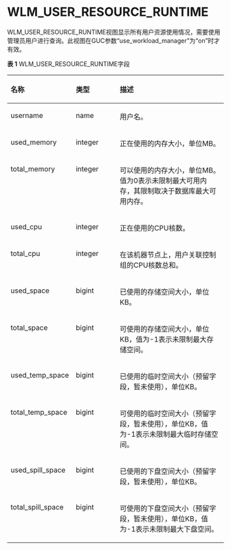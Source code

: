 # WLM\_USER\_RESOURCE\_RUNTIME<a name="ZH-CN_TOPIC_0245374858"></a>

WLM\_USER\_RESOURCE\_RUNTIME视图显示所有用户资源使用情况，需要使用管理员用户进行查询。此视图在GUC参数“use\_workload\_manager”为“on”时才有效。

**表 1**  WLM\_USER\_RESOURCE\_RUNTIME字段

<a name="zh-cn_topic_0237122754_zh-cn_topic_0059778356_t11b74f8fb7cd4bd8b53f72d8a89440c9"></a>
<table><thead align="left"><tr id="zh-cn_topic_0237122754_zh-cn_topic_0059778356_r5842d7f7603e497cb22101dfea845472"><th class="cellrowborder" valign="top" width="24.39%" id="mcps1.2.4.1.1"><p id="zh-cn_topic_0237122754_zh-cn_topic_0059778356_afad13ad0a32a4f00a617cdc00226c80b"><a name="zh-cn_topic_0237122754_zh-cn_topic_0059778356_afad13ad0a32a4f00a617cdc00226c80b"></a><a name="zh-cn_topic_0237122754_zh-cn_topic_0059778356_afad13ad0a32a4f00a617cdc00226c80b"></a>名称</p>
</th>
<th class="cellrowborder" valign="top" width="21.16%" id="mcps1.2.4.1.2"><p id="zh-cn_topic_0237122754_zh-cn_topic_0059778356_abf389d4d152b452d832a966b9c967aec"><a name="zh-cn_topic_0237122754_zh-cn_topic_0059778356_abf389d4d152b452d832a966b9c967aec"></a><a name="zh-cn_topic_0237122754_zh-cn_topic_0059778356_abf389d4d152b452d832a966b9c967aec"></a>类型</p>
</th>
<th class="cellrowborder" valign="top" width="54.449999999999996%" id="mcps1.2.4.1.3"><p id="zh-cn_topic_0237122754_zh-cn_topic_0059778356_aad914caab8464d5fb8e871ea9f9db721"><a name="zh-cn_topic_0237122754_zh-cn_topic_0059778356_aad914caab8464d5fb8e871ea9f9db721"></a><a name="zh-cn_topic_0237122754_zh-cn_topic_0059778356_aad914caab8464d5fb8e871ea9f9db721"></a>描述</p>
</th>
</tr>
</thead>
<tbody><tr id="zh-cn_topic_0237122754_zh-cn_topic_0059778356_r3fa5c62a2b324f449e54f1c1a7df2de8"><td class="cellrowborder" valign="top" width="24.39%" headers="mcps1.2.4.1.1 "><p id="zh-cn_topic_0237122754_p10103102071217"><a name="zh-cn_topic_0237122754_p10103102071217"></a><a name="zh-cn_topic_0237122754_p10103102071217"></a>username</p>
</td>
<td class="cellrowborder" valign="top" width="21.16%" headers="mcps1.2.4.1.2 "><p id="zh-cn_topic_0237122754_p04241417123"><a name="zh-cn_topic_0237122754_p04241417123"></a><a name="zh-cn_topic_0237122754_p04241417123"></a>name</p>
</td>
<td class="cellrowborder" valign="top" width="54.449999999999996%" headers="mcps1.2.4.1.3 "><p id="zh-cn_topic_0237122754_p639181441214"><a name="zh-cn_topic_0237122754_p639181441214"></a><a name="zh-cn_topic_0237122754_p639181441214"></a>用户名。</p>
</td>
</tr>
<tr id="zh-cn_topic_0237122754_zh-cn_topic_0059778356_rf38881ac52a945d6944ba0502b0e83c4"><td class="cellrowborder" valign="top" width="24.39%" headers="mcps1.2.4.1.1 "><p id="zh-cn_topic_0237122754_p1110652110121"><a name="zh-cn_topic_0237122754_p1110652110121"></a><a name="zh-cn_topic_0237122754_p1110652110121"></a>used_memory</p>
</td>
<td class="cellrowborder" valign="top" width="21.16%" headers="mcps1.2.4.1.2 "><p id="zh-cn_topic_0237122754_p193412140122"><a name="zh-cn_topic_0237122754_p193412140122"></a><a name="zh-cn_topic_0237122754_p193412140122"></a>integer</p>
</td>
<td class="cellrowborder" valign="top" width="54.449999999999996%" headers="mcps1.2.4.1.3 "><p id="zh-cn_topic_0237122754_p1230151411213"><a name="zh-cn_topic_0237122754_p1230151411213"></a><a name="zh-cn_topic_0237122754_p1230151411213"></a>正在使用的内存大小，单位MB。</p>
</td>
</tr>
<tr id="zh-cn_topic_0237122754_zh-cn_topic_0059778356_rdeb045b57c5440c6876aa5e1fddf3793"><td class="cellrowborder" valign="top" width="24.39%" headers="mcps1.2.4.1.1 "><p id="zh-cn_topic_0237122754_p1275719218122"><a name="zh-cn_topic_0237122754_p1275719218122"></a><a name="zh-cn_topic_0237122754_p1275719218122"></a>total_memory</p>
</td>
<td class="cellrowborder" valign="top" width="21.16%" headers="mcps1.2.4.1.2 "><p id="zh-cn_topic_0237122754_p226191461218"><a name="zh-cn_topic_0237122754_p226191461218"></a><a name="zh-cn_topic_0237122754_p226191461218"></a>integer</p>
</td>
<td class="cellrowborder" valign="top" width="54.449999999999996%" headers="mcps1.2.4.1.3 "><p id="zh-cn_topic_0237122754_p62251431218"><a name="zh-cn_topic_0237122754_p62251431218"></a><a name="zh-cn_topic_0237122754_p62251431218"></a>可以使用的内存大小，单位MB。值为0表示未限制最大可用内存，其限制取决于数据库最大可用内存。</p>
</td>
</tr>
<tr id="zh-cn_topic_0237122754_row0970538191711"><td class="cellrowborder" valign="top" width="24.39%" headers="mcps1.2.4.1.1 "><p id="zh-cn_topic_0237122754_p9971538191717"><a name="zh-cn_topic_0237122754_p9971538191717"></a><a name="zh-cn_topic_0237122754_p9971538191717"></a>used_cpu</p>
</td>
<td class="cellrowborder" valign="top" width="21.16%" headers="mcps1.2.4.1.2 "><p id="zh-cn_topic_0237122754_p797217389175"><a name="zh-cn_topic_0237122754_p797217389175"></a><a name="zh-cn_topic_0237122754_p797217389175"></a>integer</p>
</td>
<td class="cellrowborder" valign="top" width="54.449999999999996%" headers="mcps1.2.4.1.3 "><p id="zh-cn_topic_0237122754_p397263812176"><a name="zh-cn_topic_0237122754_p397263812176"></a><a name="zh-cn_topic_0237122754_p397263812176"></a>正在使用的CPU核数。</p>
</td>
</tr>
<tr id="zh-cn_topic_0237122754_row64614276180"><td class="cellrowborder" valign="top" width="24.39%" headers="mcps1.2.4.1.1 "><p id="zh-cn_topic_0237122754_p12894125171811"><a name="zh-cn_topic_0237122754_p12894125171811"></a><a name="zh-cn_topic_0237122754_p12894125171811"></a>total_cpu</p>
</td>
<td class="cellrowborder" valign="top" width="21.16%" headers="mcps1.2.4.1.2 "><p id="zh-cn_topic_0237122754_p10894225181817"><a name="zh-cn_topic_0237122754_p10894225181817"></a><a name="zh-cn_topic_0237122754_p10894225181817"></a>integer</p>
</td>
<td class="cellrowborder" valign="top" width="54.449999999999996%" headers="mcps1.2.4.1.3 "><p id="zh-cn_topic_0237122754_p188951125151817"><a name="zh-cn_topic_0237122754_p188951125151817"></a><a name="zh-cn_topic_0237122754_p188951125151817"></a>在该机器节点上，用户关联控制组的CPU核数总和。</p>
</td>
</tr>
<tr id="zh-cn_topic_0237122754_row10451327201810"><td class="cellrowborder" valign="top" width="24.39%" headers="mcps1.2.4.1.1 "><p id="zh-cn_topic_0237122754_p1689592518180"><a name="zh-cn_topic_0237122754_p1689592518180"></a><a name="zh-cn_topic_0237122754_p1689592518180"></a>used_space</p>
</td>
<td class="cellrowborder" valign="top" width="21.16%" headers="mcps1.2.4.1.2 "><p id="zh-cn_topic_0237122754_p12895425161810"><a name="zh-cn_topic_0237122754_p12895425161810"></a><a name="zh-cn_topic_0237122754_p12895425161810"></a>bigint</p>
</td>
<td class="cellrowborder" valign="top" width="54.449999999999996%" headers="mcps1.2.4.1.3 "><p id="zh-cn_topic_0237122754_p489502517187"><a name="zh-cn_topic_0237122754_p489502517187"></a><a name="zh-cn_topic_0237122754_p489502517187"></a>已使用的存储空间大小，单位KB。</p>
</td>
</tr>
<tr id="zh-cn_topic_0237122754_row134412731818"><td class="cellrowborder" valign="top" width="24.39%" headers="mcps1.2.4.1.1 "><p id="zh-cn_topic_0237122754_p1089592520188"><a name="zh-cn_topic_0237122754_p1089592520188"></a><a name="zh-cn_topic_0237122754_p1089592520188"></a>total_space</p>
</td>
<td class="cellrowborder" valign="top" width="21.16%" headers="mcps1.2.4.1.2 "><p id="zh-cn_topic_0237122754_p14895192581819"><a name="zh-cn_topic_0237122754_p14895192581819"></a><a name="zh-cn_topic_0237122754_p14895192581819"></a>bigint</p>
</td>
<td class="cellrowborder" valign="top" width="54.449999999999996%" headers="mcps1.2.4.1.3 "><p id="zh-cn_topic_0237122754_p13895112513181"><a name="zh-cn_topic_0237122754_p13895112513181"></a><a name="zh-cn_topic_0237122754_p13895112513181"></a>可使用的存储空间大小，单位KB，值为-1表示未限制最大存储空间。</p>
</td>
</tr>
<tr id="zh-cn_topic_0237122754_row366033117515"><td class="cellrowborder" valign="top" width="24.39%" headers="mcps1.2.4.1.1 "><p id="zh-cn_topic_0237122754_p126615311854"><a name="zh-cn_topic_0237122754_p126615311854"></a><a name="zh-cn_topic_0237122754_p126615311854"></a>used_temp_space</p>
</td>
<td class="cellrowborder" valign="top" width="21.16%" headers="mcps1.2.4.1.2 "><p id="zh-cn_topic_0237122754_p266113118514"><a name="zh-cn_topic_0237122754_p266113118514"></a><a name="zh-cn_topic_0237122754_p266113118514"></a>bigint</p>
</td>
<td class="cellrowborder" valign="top" width="54.449999999999996%" headers="mcps1.2.4.1.3 "><p id="zh-cn_topic_0237122754_p1618419541472"><a name="zh-cn_topic_0237122754_p1618419541472"></a><a name="zh-cn_topic_0237122754_p1618419541472"></a>已使用的临时空间大小（预留字段，暂未使用），单位KB。</p>
</td>
</tr>
<tr id="zh-cn_topic_0237122754_row197631736455"><td class="cellrowborder" valign="top" width="24.39%" headers="mcps1.2.4.1.1 "><p id="zh-cn_topic_0237122754_p147630366520"><a name="zh-cn_topic_0237122754_p147630366520"></a><a name="zh-cn_topic_0237122754_p147630366520"></a>total_temp_space</p>
</td>
<td class="cellrowborder" valign="top" width="21.16%" headers="mcps1.2.4.1.2 "><p id="zh-cn_topic_0237122754_p17636361954"><a name="zh-cn_topic_0237122754_p17636361954"></a><a name="zh-cn_topic_0237122754_p17636361954"></a>bigint</p>
</td>
<td class="cellrowborder" valign="top" width="54.449999999999996%" headers="mcps1.2.4.1.3 "><p id="zh-cn_topic_0237122754_p4662418811"><a name="zh-cn_topic_0237122754_p4662418811"></a><a name="zh-cn_topic_0237122754_p4662418811"></a>可使用的临时空间大小（预留字段，暂未使用），单位KB，值为-1表示未限制最大临时存储空间。</p>
</td>
</tr>
<tr id="zh-cn_topic_0237122754_row158024426515"><td class="cellrowborder" valign="top" width="24.39%" headers="mcps1.2.4.1.1 "><p id="zh-cn_topic_0237122754_p38038421450"><a name="zh-cn_topic_0237122754_p38038421450"></a><a name="zh-cn_topic_0237122754_p38038421450"></a>used_spill_space</p>
</td>
<td class="cellrowborder" valign="top" width="21.16%" headers="mcps1.2.4.1.2 "><p id="zh-cn_topic_0237122754_p208031342653"><a name="zh-cn_topic_0237122754_p208031342653"></a><a name="zh-cn_topic_0237122754_p208031342653"></a>bigint</p>
</td>
<td class="cellrowborder" valign="top" width="54.449999999999996%" headers="mcps1.2.4.1.3 "><p id="zh-cn_topic_0237122754_p16491541192818"><a name="zh-cn_topic_0237122754_p16491541192818"></a><a name="zh-cn_topic_0237122754_p16491541192818"></a>已使用的下盘空间大小（预留字段，暂未使用），单位KB。</p>
</td>
</tr>
<tr id="zh-cn_topic_0237122754_row151641471652"><td class="cellrowborder" valign="top" width="24.39%" headers="mcps1.2.4.1.1 "><p id="zh-cn_topic_0237122754_p416464713516"><a name="zh-cn_topic_0237122754_p416464713516"></a><a name="zh-cn_topic_0237122754_p416464713516"></a>total_spill_space</p>
</td>
<td class="cellrowborder" valign="top" width="21.16%" headers="mcps1.2.4.1.2 "><p id="zh-cn_topic_0237122754_p19164047150"><a name="zh-cn_topic_0237122754_p19164047150"></a><a name="zh-cn_topic_0237122754_p19164047150"></a>bigint</p>
</td>
<td class="cellrowborder" valign="top" width="54.449999999999996%" headers="mcps1.2.4.1.3 "><p id="zh-cn_topic_0237122754_p95452026810"><a name="zh-cn_topic_0237122754_p95452026810"></a><a name="zh-cn_topic_0237122754_p95452026810"></a>可使用的下盘空间大小（预留字段，暂未使用），单位KB，值为-1表示未限制最大下盘空间。</p>
</td>
</tr>
</tbody>
</table>
